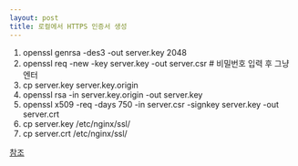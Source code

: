 ```yaml
---
layout: post
title: 로컬에서 HTTPS 인증서 생성
---
```


1. openssl genrsa -des3 -out server.key 2048
2. openssl req -new -key server.key -out server.csr # 비밀번호 입력 후 그냥 엔터
3. cp server.key server.key.origin
4. openssl rsa -in server.key.origin -out server.key
5. openssl x509 -req -days 750 -in server.csr -signkey server.key -out server.crt
6. cp server.key /etc/nginx/ssl/
7. cp server.crt /etc/nginx/ssl/


[참조](https://seul96.tistory.com/348)
